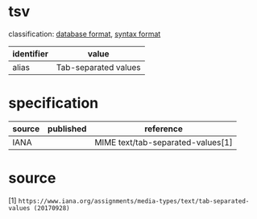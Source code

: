 # tsv
classification: [database format](database.md), [syntax format](syntax.md)

| identifier     | value
| -------------- | -----
| alias          | Tab-separated values

# specification
| source | published | reference
| ------ | --------- | ---------
| IANA   |           | MIME text/tab-separated-values[1]

# source
[1] `https://www.iana.org/assignments/media-types/text/tab-separated-values (20170928)`
